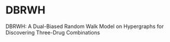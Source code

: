 # DBRWH
DBRWH: A Dual-Biased Random Walk Model on Hypergraphs for Discovering Three-Drug Combinations
